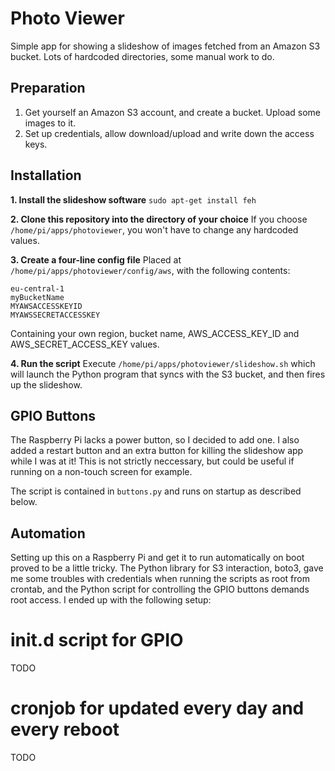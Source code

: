# Photo Viewer
Simple app for showing a slideshow of images fetched from an Amazon S3 bucket. Lots of hardcoded directories, some manual work to do.

## Preparation
1. Get yourself an Amazon S3 account, and create a bucket. Upload some images to it.
2. Set up credentials, allow download/upload and write down the access keys.
## Installation
**1. Install the slideshow software**
`sudo apt-get install feh`

**2. Clone this repository into the directory of your choice**
If you choose `/home/pi/apps/photoviewer`, you won't have to change any hardcoded values.

**3. Create a four-line config file**
Placed at `/home/pi/apps/photoviewer/config/aws`, with the following contents:

	eu-central-1
	myBucketName
	MYAWSACCESSKEYID
	MYAWSSECRETACCESSKEY

Containing your own region, bucket name, AWS_ACCESS_KEY_ID and AWS_SECRET_ACCESS_KEY values.

**4. Run the script**
Execute `/home/pi/apps/photoviewer/slideshow.sh` which will launch the Python program that syncs with the S3 bucket, and then fires up the slideshow.

## GPIO Buttons

The Raspberry Pi lacks a power button, so I decided to add one. I also added a restart button and an extra button for killing the slideshow app while I was at it! This is not strictly neccessary, but could be useful if running on a non-touch screen for example.

The script is contained in `buttons.py` and runs on startup as described below.

## Automation

Setting up this on a Raspberry Pi and get it to run automatically on boot proved to be a little tricky. The Python library for S3 interaction, boto3, gave me some troubles with credentials when running the scripts as root from crontab, and the Python script for controlling the GPIO buttons demands root access. I ended up with the following setup:

# init.d script for GPIO

TODO

# cronjob for updated every day and every reboot

TODO



